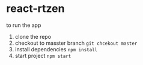 # react-rtzen

to run the app

1. clone the repo
2. checkout to masster branch <code>git chcekout master</code>
3. install dependencies <code>npm install</code>
4. start project <code>npm start</code>

